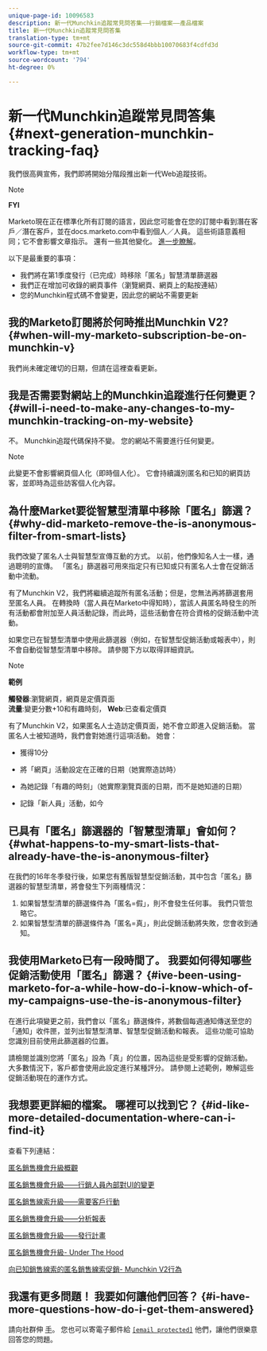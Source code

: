 ```yaml
---
unique-page-id: 10096583
description: 新一代Munchkin追蹤常見問答集——行銷檔案——產品檔案
title: 新一代Munchkin追蹤常見問答集
translation-type: tm+mt
source-git-commit: 47b2fee7d146c3dc558d4bbb10070683f4cdfd3d
workflow-type: tm+mt
source-wordcount: '794'
ht-degree: 0%

---
```



# 新一代Munchkin追蹤常見問答集 {#next-generation-munchkin-tracking-faq}

我們很高興宣佈，我們即將開始分階段推出新一代Web追蹤技術。

>[!NOTE]
>
>**FYI**
>
>Marketo現在正在標準化所有訂閱的語言，因此您可能會在您的訂閱中看到潛在客戶／潛在客戶，並在docs.marketo.com中看到個人／人員。 這些術語意義相同；它不會影響文章指示。 還有一些其他變化。 [進一步瞭解](http://docs.marketo.com/display/DOCS/Updates+to+Marketo+Terminology)。

以下是最重要的事項：

* 我們將在第1季度發行（已完成）時移除「匿名」智慧清單篩選器
* 我們正在增加可收錄的網頁事件（瀏覽網頁、網頁上的點按連結）
* 您的Munchkin程式碼不會變更，因此您的網站不需要更新

## 我的Marketo訂閱將於何時推出Munchkin V2? {#when-will-my-marketo-subscription-be-on-munchkin-v}

我們尚未確定確切的日期，但請在這裡查看更新。

## 我是否需要對網站上的Munchkin追蹤進行任何變更？ {#will-i-need-to-make-any-changes-to-my-munchkin-tracking-on-my-website}

不。 Munchkin追蹤代碼保持不變。 您的網站不需要進行任何變更。

>[!NOTE]
>
>此變更不會影響網頁個人化（即時個人化）。 它會持續識別匿名和已知的網頁訪客，並即時為這些訪客個人化內容。

## 為什麼Market要從智慧型清單中移除「匿名」篩選？ {#why-did-marketo-remove-the-is-anonymous-filter-from-smart-lists}

我們改變了匿名人士與智慧型宣傳互動的方式。 以前，他們像知名人士一樣，通過聰明的宣傳。 「匿名」篩選器可用來指定只有已知或只有匿名人士會在促銷活動中流動。

有了Munchkin V2，我們將繼續追蹤所有匿名活動；但是，您無法再將篩選套用至匿名人員。 在轉換時（當人員在Marketo中得知時），當該人員匿名時發生的所有活動都會附加至人員活動記錄，而此時，這些活動會在符合資格的促銷活動中流動。

如果您已在智慧型清單中使用此篩選器（例如，在智慧型促銷活動或報表中），則不會自動從智慧型清單中移除。 請參閱下方以取得詳細資訊。

>[!NOTE]
>
>**範例**
>
>**觸發器**:瀏覽網頁，網頁是定價頁面\
>**流量**:變更分數+10和有趣時刻， **Web**:已查看定價頁
>
>有了Munchkin V2，如果匿名人士造訪定價頁面，她不會立即進入促銷活動。 當匿名人士被知道時，我們會對她進行這項活動。 她會：
>
>* 獲得10分
   >
   >
* 將「網頁」活動設定在正確的日期（她實際造訪時）
   >
   >
* 為她記錄「有趣的時刻」（她實際瀏覽頁面的日期，而不是她知道的日期）
   >
   >
* 記錄「新人員」活動，如今

>



## 已具有「匿名」篩選器的「智慧型清單」會如何？ {#what-happens-to-my-smart-lists-that-already-have-the-is-anonymous-filter}

在我們的16年冬季發行後，如果您有舊版智慧型促銷活動，其中包含「匿名」篩選器的智慧型清單，將會發生下列兩種情況：

1. 如果智慧型清單的篩選條件為「匿名=假」，則不會發生任何事。 我們只管忽略它。
1. 如果智慧型清單的篩選條件為「匿名=真」，則此促銷活動將失敗，您會收到通知。

## 我使用Marketo已有一段時間了。 我要如何得知哪些促銷活動使用「匿名」篩選？ {#ive-been-using-marketo-for-a-while-how-do-i-know-which-of-my-campaigns-use-the-is-anonymous-filter}

在進行此項變更之前，我們會以「匿名」篩選條件，將數個每週通知傳送至您的「通知」收件匣，並列出智慧型清單、智慧型促銷活動和報表。 這些功能可協助您識別目前使用此篩選器的位置。

請檢閱並識別您將「匿名」設為「真」的位置，因為這些是受影響的促銷活動。 大多數情況下，客戶都會使用此設定進行某種評分。 請參閱上述範例，瞭解這些促銷活動現在的運作方式。

## 我想要更詳細的檔案。 哪裡可以找到它？ {#id-like-more-detailed-documentation-where-can-i-find-it}

查看下列連結：

[匿名銷售機會升級概觀](https://nation.marketo.com/docs/DOC-2937)

[匿名銷售機會升級——行銷人員內部對UI的變更](https://nation.marketo.com/docs/DOC-2938)

[匿名銷售線索升級——需要客戶行動](https://nation.marketo.com/docs/DOC-2939)

[匿名銷售機會升級——分析報表](https://nation.marketo.com/docs/DOC-2940)

[匿名銷售機會升級——發行計畫](https://nation.marketo.com/docs/DOC-2961)

[匿名銷售機會升級- Under The Hood](https://nation.marketo.com/docs/DOC-2962)

[向已知銷售線索的匿名銷售線索促銷- Munchkin V2行為](https://nation.marketo.com/docs/DOC-2963)

## 我還有更多問題！ 我要如何讓他們回答？ {#i-have-more-questions-how-do-i-get-them-answered}

請向社群伸 [手](https://nation.marketo.com/welcome)。 您也可以寄電子郵件給 [`[email protected]`](http://docs.marketo.com/cdn-cgi/l/email-protection#4c3f393c3c233e380c212d3e27293823622f232162) 他們，讓他們很樂意回答您的問題。
